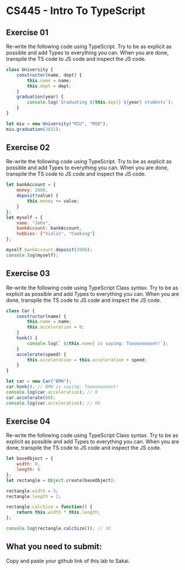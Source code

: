 # CS445 - Intro To TypeScript
## Exercise 01
Re-write the following code using TypeScript. Try to be as explicit as possible and add Types to everything you can. When you are done, transpile the TS code to JS code and inspect the JS code.
```javascript
class University {
    constructor(name, dept) {
        this.name = name;
        this.dept = dept;
    }
    graduation(year) {
        console.log(`Graduating ${this.dept} ${year} students`);
    }
}

let miu = new University("MIU", "MSD");
miu.graduation(2021);
```
## Exercise 02
Re-write the following code using TypeScript. Try to be as explicit as possible and add Types to everything you can. When you are done, transpile the TS code to JS code and inspect the JS code.
```javascript
let bankAccount = { 
	money: 2000, 
	deposit(value) { 
		this.money += value; 
	} 
}; 
let myself = { 
	name: "John", 
	bankAccount: bankAccount, 
	hobbies: ["Violin", "Cooking"] 
}; 

myself.bankAccount.deposit(3000); 
console.log(myself);
```

## Exercise 03
Re-write the following code using TypeScript Class syntax. Try to be as explicit as possible and add Types to everything you can. When you are done, transpile the TS code to JS code and inspect the JS code.

```javascript
class Car {
    constructor(name) {
        this.name = name;
        this.acceleration = 0;
    }
    honk() {
        console.log(` ${this.name} is saying: Toooooooooot!`);
    }
    accelerate(speed) {
        this.acceleration = this.acceleration + speed;
    }
}

let car = new Car("BMW");
car.honk(); // BMW is saying: Toooooooooot!
console.log(car.acceleration); // 0
car.accelerate(60);
console.log(car.acceleration); // 60
```
## Exercise 04
Re-write the following code using TypeScript Class syntax. Try to be as explicit as possible and add Types to everything you can. When you are done, transpile the TS code to JS code and inspect the JS code.

```javascript
let baseObject = { 
	width: 0, 
	length: 0 
}; 
let rectangle = Object.create(baseObject); 

rectangle.width = 5; 
rectangle.length = 2; 

rectangle.calcSize = function() { 
	return this.width * this.length; 
}; 

console.log(rectangle.calcSize()); // 10
```

## What you need to submit:
Copy and paste your github link of this lab to Sakai.
